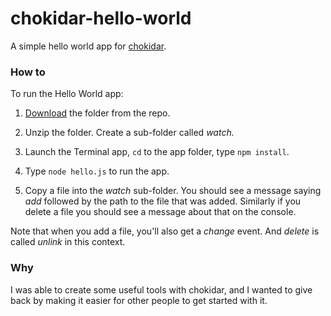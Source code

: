 # chokidar-hello-world

A simple hello world app for <a href="https://github.com/paulmillr/chokidar">chokidar</a>.

### How to

To run the Hello World app:

1. <a href="https://github.com/scripting/chokidar-hello-world/archive/master.zip">Download</a> the folder from the repo. 

2. Unzip the folder. Create a sub-folder called <i>watch.</i> 

2. Launch the Terminal app, `cd` to the app folder, type `npm install`.

3. Type `node hello.js` to run the app.

4. Copy a file into the <i>watch</i> sub-folder. You should see a message saying <i>add</i> followed by the path to the file that was added. Similarly if you delete a file you should see a message about that on the console. 

Note that when you add a file, you'll also get a <i>change</i> event. And <i>delete</i> is called <i>unlink</i> in this context. 

### Why

I was able to create some useful tools with chokidar, and I wanted to give back by making it easier for other people to get started with it. 

